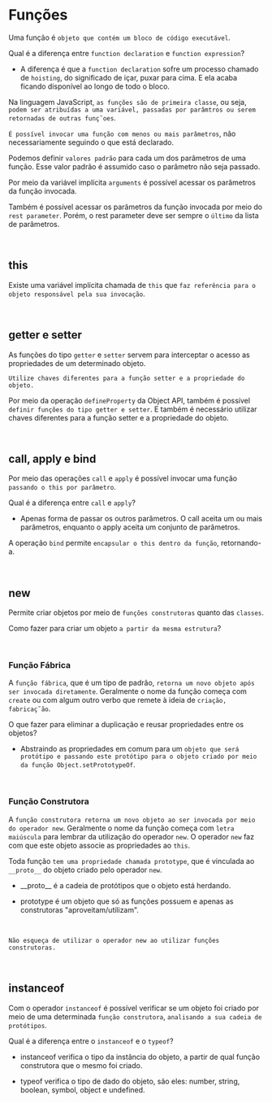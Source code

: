 # Funções

Uma função é `objeto que contém um bloco de código executável`.

Qual é a diferença entre `function declaration` e `function expression`?

- A diferença é que a `function declaration` sofre um processo chamado de `hoisting`, do significado de içar, puxar para cima. E ela acaba ficando disponível ao longo de todo o bloco.

Na linguagem JavaScript, `as funções são de primeira classe`, ou seja, `podem ser atribuídas a uma variável, passadas por parâmtros ou serem retornadas de outras funç˜oes`.

`É possível invocar uma função com menos ou mais parâmetros`, não necessariamente seguindo o que está declarado.

Podemos definir `valores padrão` para cada um dos parâmetros de uma função. Esse valor padrão é assumido caso o parâmetro não seja passado.

Por meio da variável implícita `arguments` é possível acessar os parâmetros da função invocada.

Também é possível acessar os parâmetros da função invocada por meio do `rest parameter`. Porém, o rest parameter deve ser sempre o `último` da lista de parâmetros.

<br>

## this

Existe uma variável implícita chamada de `this` que `faz referência para o objeto responsável pela sua invocação`.

<br>

## getter e setter

As funções do tipo `getter` e `setter` servem para interceptar o acesso as propriedades de um determinado objeto.

`Utilize chaves diferentes para a função setter e a propriedade do objeto.`

Por meio da operação `defineProperty` da Object API, também é possível `definir funções do tipo getter e setter`. E também é necessário utilizar chaves diferentes para a função setter e a propriedade do objeto.

<br>

## call, apply e bind

Por meio das operações `call` e `apply` é possível invocar uma função `passando o this por parâmetro`.

Qual é a diferença entre `call` e `apply`?

- Apenas forma de passar os outros parâmetros. O call aceita um ou mais parâmetros, enquanto o apply aceita um conjunto de parâmetros.

A operação `bind` permite `encapsular o this dentro da função`, retornando-a.

<br>

## new

Permite criar objetos por meio de `funções construtoras` quanto das `classes`.

Como fazer para criar um objeto `a partir da mesma estrutura`?

<br>

### Função Fábrica

A `função fábrica`, que é um tipo de padrão, `retorna um novo objeto após ser invocada diretamente`. Geralmente o nome da função começa com `create` ou com algum outro verbo que remete à ideia de `criação, fabricaç˜ão`.

O que fazer para eliminar a duplicação e reusar propriedades entre os objetos?

- Abstraindo as propriedades em comum para um `objeto que será protótipo e passando este protótipo para o objeto criado por meio da função Object.setPrototypeOf`.

<br>

### Função Construtora

A `função construtora retorna um novo objeto ao ser invocada por meio do operador new`. Geralmente o nome da função começa com `letra maiúscula` para lembrar da utilização do operador `new`. O operador `new` faz com que este objeto associe as propriedades ao `this`.

Toda função `tem uma propriedade chamada prototype`, que é vinculada ao `__proto__` do objeto criado pelo operador `new`.

- \_\_proto\_\_ é a cadeia de protótipos que o objeto está herdando.

- prototype é um objeto que só as funções possuem e apenas as construtoras "aproveitam/utilizam".

<br>

`Não esqueça de utilizar o operador new ao utilizar funções construtoras.`

<br>

## instanceof

Com o operador `instanceof` é possível verificar se um objeto foi criado por meio de uma determinada `função construtora`, `analisando a sua cadeia de protótipos`.

Qual é a diferença entre o `instanceof` e o `typeof`?

- instanceof verifica o tipo da instância do objeto, a partir de qual função construtora que o mesmo foi criado.

- typeof verifica o tipo de dado do objeto, são eles: number, string, boolean, symbol, object e undefined.
